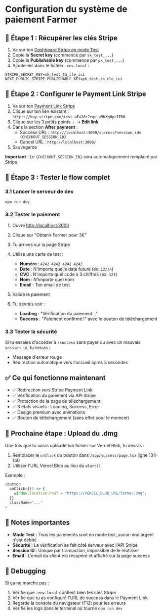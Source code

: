 # Configuration du système de paiement Farmer

## 🔐 Étape 1 : Récupérer les clés Stripe

1. Va sur ton [Dashboard Stripe en mode Test](https://dashboard.stripe.com/test/apikeys)
2. Copie la **Secret key** (commence par `sk_test_...`)
3. Copie la **Publishable key** (commence par `pk_test_...`)
4. Ajoute-les dans le fichier `.env.local` :

```env
STRIPE_SECRET_KEY=sk_test_ta_cle_ici
NEXT_PUBLIC_STRIPE_PUBLISHABLE_KEY=pk_test_ta_cle_ici
```

## 🔗 Étape 2 : Configurer le Payment Link Stripe

1. Va sur ton [Payment Link Stripe](https://dashboard.stripe.com/test/payment-links)
2. Clique sur ton lien existant : `https://buy.stripe.com/test_aFa28r2rqeLe9KXgHpcIE00`
3. Clique sur les 3 petits points `⋮` → **Edit link**
4. Dans la section **After payment** :
   - Success URL : `http://localhost:3000/success?session_id={CHECKOUT_SESSION_ID}`
   - Cancel URL : `http://localhost:3000/`
5. Sauvegarde

**Important** : Le `{CHECKOUT_SESSION_ID}` sera automatiquement remplacé par Stripe

## 🧪 Étape 3 : Tester le flow complet

### 3.1 Lancer le serveur de dev

```bash
npm run dev
```

### 3.2 Tester le paiement

1. Ouvre [http://localhost:3000](http://localhost:3000)
2. Clique sur "Obtenir Farmer pour 3€"
3. Tu arrives sur la page Stripe
4. Utilise une carte de test :
   - **Numéro** : `4242 4242 4242 4242`
   - **Date** : N'importe quelle date future (ex: `12/34`)
   - **CVC** : N'importe quel code à 3 chiffres (ex: `123`)
   - **Nom** : N'importe quel nom
   - **Email** : Ton email de test

5. Valide le paiement
6. Tu devrais voir :
   - **Loading** : "Vérification du paiement..."
   - **Success** : "Paiement confirmé !" avec le bouton de téléchargement

### 3.3 Tester la sécurité

Si tu essaies d'accéder à `/success` sans payer ou avec un mauvais `session_id`, tu verras :
- Message d'erreur rouge
- Redirection automatique vers l'accueil après 5 secondes

## ✅ Ce qui fonctionne maintenant

- ✅ Redirection vers Stripe Payment Link
- ✅ Vérification du paiement via API Stripe
- ✅ Protection de la page de téléchargement
- ✅ 3 états visuels : Loading, Success, Error
- ✅ Design premium avec animations
- ✅ Bouton de téléchargement (sans effet pour le moment)

## 🚀 Prochaine étape : Upload du .dmg

Une fois que tu auras uploadé ton fichier sur Vercel Blob, tu devras :

1. Remplacer le `onClick` du bouton dans `/app/success/page.tsx` ligne 134-140
2. Utiliser l'URL Vercel Blob au lieu du `alert()`

Exemple :
```typescript
<button
  onClick={() => {
    window.location.href = "https://VERCEL_BLOB_URL/farmer.dmg";
  }}
  className="..."
>
```

## 📝 Notes importantes

- **Mode Test** : Tous les paiements sont en mode test, aucun vrai argent n'est débité
- **Sécurité** : La vérification se fait côté serveur avec l'API Stripe
- **Session ID** : Unique par transaction, impossible de le réutiliser
- **Email** : L'email du client est récupéré et affiché sur la page success

## 🐛 Debugging

Si ça ne marche pas :

1. Vérifie que `.env.local` contient bien tes clés Stripe
2. Vérifie que tu as configuré l'URL de success dans le Payment Link
3. Regarde la console du navigateur (F12) pour les erreurs
4. Vérifie les logs dans le terminal où tourne `npm run dev`
